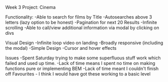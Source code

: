 Week 3 Project: Cinema

Functionality:
-Able to search for films by Title
-Autosearches above 3 letters (lazy option to be honest)
-Pagination for next 20 Results
-Infinite scrolling
-Able to call/view additional information via modal by clicking on divs

Visual Design
-Infinite loop video on landing
-Broadly responsive (including the modal)
-Simple Design
-Cursor and hover effects

Issues
-Spent Saturday trying to make some superfluous stuff work which failed and used up time.
-Lack of time means I spent no time on making functions pure or implementing BEM
-Lack of time meant I couldn't finish off Favourites - I think I would have got these working to a basic level
